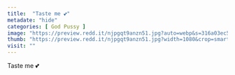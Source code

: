 ```yaml
---
title:  "Taste me 💕"
metadate: "hide"
categories: [ God Pussy ]
image: "https://preview.redd.it/njpgqt9anzn51.jpg?auto=webp&s=316a03ec5919772c97675f279a049924d496387b"
thumb: "https://preview.redd.it/njpgqt9anzn51.jpg?width=1080&crop=smart&auto=webp&s=b771f6adc3d2fac642229b8c1d7afe413ff14387"
visit: ""
---
```

Taste me 💕
